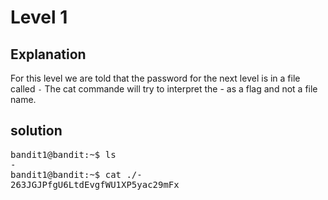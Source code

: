 # Level 1

## Explanation 
 
 For this level we are told that the password for the next level is in a file called `-` 
The cat commande will try to interpret the - as a flag and not a file name.


 ## solution
<pre>
bandit1@bandit:~$ ls
-
bandit1@bandit:~$ cat ./-
263JGJPfgU6LtdEvgfWU1XP5yac29mFx
</pre>